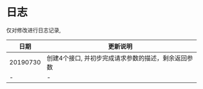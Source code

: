 # 日志

仅对修改进行日志记录,

|日期 |更新说明|
| ---------------- | ------------------------ |
|20190730|创建4个接口, 并初步完成请求参数的描述，剩余返回参数|
|-|-|



